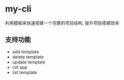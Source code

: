 # my-cli

利用模板来快速搭建一个完整的项目结构, 提升项目搭建效率

## 支持功能

- add template
- delete template
- update template
- init app
- list template